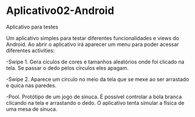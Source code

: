 # Aplicativo02-Android
Aplicativo para testes

Um aplicativo simples para testar diferentes funcionalidades e views do Android. Ao abrir o aplicativo irá aparecer um menu para poder acessar diferentes activities:

-Swipe 1.
  Gera cículos de cores e tamanhos aleatórios onde foi clicado na tela. Se passar o dedo pelos círculos eles  apagam.
  
-Swipe 2.
  Aparece um círculo no meio da tela que se mexe ao ser arrastado e quica nas paredes.
  
-Pool.
  Protótipo de um jogo de sinuca. É possível controlar a bola branca clicando na tela e arrastando o dedo. O aplicativo tenta simular a física de uma mesa de sinuca.
  
